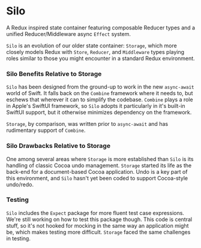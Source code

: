 # Silo

A Redux inspired state container featuring composable Reducer types and a unified Reducer/Middleware async `Effect` system.

`Silo` is an evolution of our older state container: `Storage`, which more closely models Redux with `Store`, `Reducer`, and `Middleware` 
types playing roles similar to those you might encounter in a standard Redux environment. 

### Silo Benefits Relative to Storage

`Silo` has been designed from the ground-up to work in the new `async-await` world of Swift. It falls back on the `Combine` framework
where it needs to, but eschews that wherever it can to simplify the codebase. `Combine` plays a role in Apple's SwiftUI framework, so `Silo`
adopts it particularly in it's built-in SwiftUI support, but it otherwise minimizes dependency on the framework.

`Storage`, by comparison, was written prior to `async-await` and has rudimentary support of `Combine`.

### Silo Drawbacks Relative to Storage

One among several areas where `Storage` is more established than `Silo` is its handling of classic Cocoa undo management. `Storage`
started its life as the back-end for a document-based Cocoa application. Undo is a key part of this environment, and `Silo` hasn't yet
been coded to support Cocoa-style undo/redo.

### Testing

`Silo` includes the `Expect` package for more fluent test case expressions. We're still working on how to test this package though.
This code is central stuff, so it's not hooked for mocking in the same way an application might be, which makes testing more difficult. 
`Storage` faced the same challenges in testing. 
